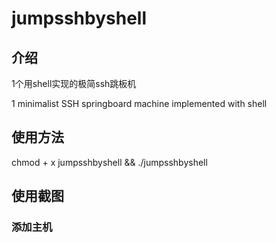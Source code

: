 # jumpsshbyshell

## 介绍

1个用shell实现的极简ssh跳板机

1 minimalist SSH springboard machine implemented with shell

## 使用方法

chmod + x jumpsshbyshell && ./jumpsshbyshell

## 使用截图

### 添加主机

